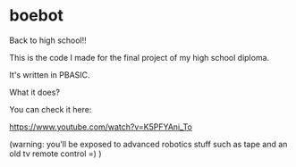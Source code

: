 boebot
======

Back to high school!!

This is the code I made for the final project of my high school diploma.

It's written in PBASIC.

What it does? 

You can check it here:

https://www.youtube.com/watch?v=K5PFYAni_To

(warning: you'll be exposed to advanced robotics stuff such as tape and an old tv remote control =) )


